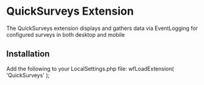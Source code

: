 QuickSurveys Extension
========================

The QuickSurveys extension displays and gathers data via EventLogging for configured surveys in both desktop and mobile

Installation
------------

Add the following to your LocalSettings.php file: wfLoadExtension( 'QuickSurveys' );
